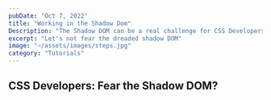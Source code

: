 ```yaml
---
pubDate: "Oct 7, 2022"
title: "Working in the Shadow Dom"
Description: "The Shadow DOM can be a real challenge for CSS Developers"
excerpt: "Let's not fear the dreaded shadow DOM"
image: "~/assets/images/steps.jpg"
category: "Tutorials"
---
```


## CSS Developers: Fear the Shadow DOM?